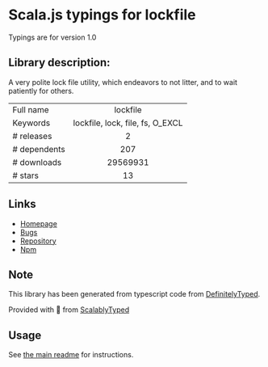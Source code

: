 
# Scala.js typings for lockfile

Typings are for version 1.0

## Library description:
A very polite lock file utility, which endeavors to not litter, and to wait patiently for others.

|                    |                 |
| ------------------ | :-------------: |
| Full name          | lockfile |
| Keywords           | lockfile, lock, file, fs, O_EXCL |
| # releases         | 2 |
| # dependents       | 207 |
| # downloads        | 29569931 |
| # stars            | 13 |

## Links
- [Homepage](https://github.com/npm/lockfile#readme)
- [Bugs](https://github.com/npm/lockfile/issues)
- [Repository](https://github.com/npm/lockfile)
- [Npm](https://www.npmjs.com/package/lockfile)
    


## Note
This library has been generated from typescript code from [DefinitelyTyped](https://definitelytyped.org).

Provided with :purple_heart: from [ScalablyTyped](https://github.com/oyvindberg/ScalablyTyped)

## Usage
See [the main readme](../../readme.md) for instructions.


